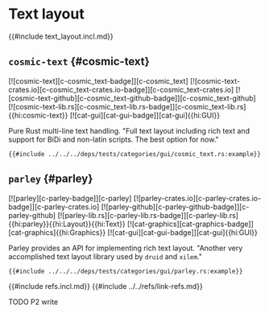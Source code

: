 # Text layout

{{#include text_layout.incl.md}}

## `cosmic-text` {#cosmic-text}

[![cosmic-text][c-cosmic_text-badge]][c-cosmic_text] [![cosmic-text-crates.io][c-cosmic_text-crates.io-badge]][c-cosmic_text-crates.io] [![cosmic-text-github][c-cosmic_text-github-badge]][c-cosmic_text-github] [![cosmic-text-lib.rs][c-cosmic_text-lib.rs-badge]][c-cosmic_text-lib.rs]{{hi:cosmic-text}} [![cat-gui][cat-gui-badge]][cat-gui]{{hi:GUI}}

Pure Rust multi-line text handling. "Full text layout including rich text and support for BiDi and non-latin scripts. The best option for now."

```rust,editable
{{#include ../../../deps/tests/categories/gui/cosmic_text.rs:example}}
```

## `parley` {#parley}

[![parley][c-parley-badge]][c-parley] [![parley-crates.io][c-parley-crates.io-badge]][c-parley-crates.io] [![parley-github][c-parley-github-badge]][c-parley-github] [![parley-lib.rs][c-parley-lib.rs-badge]][c-parley-lib.rs]{{hi:parley}}{{hi:Layout}}{{hi:Text}} [![cat-graphics][cat-graphics-badge]][cat-graphics]{{hi:Graphics}} [![cat-gui][cat-gui-badge]][cat-gui]{{hi:GUI}}

Parley provides an API for implementing rich text layout. "Another very accomplished text layout library used by `druid` and `xilem`."

```rust,editable
{{#include ../../../deps/tests/categories/gui/parley.rs:example}}
```

{{#include refs.incl.md}}
{{#include ../../refs/link-refs.md}}

<div class="hidden">
TODO P2 write
</div>
